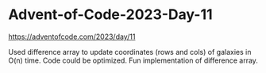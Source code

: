 # Advent-of-Code-2023-Day-11
https://adventofcode.com/2023/day/11

Used difference array to update coordinates (rows and cols) of galaxies in O(n) time. Code could be optimized. 
Fun implementation of difference array. 
